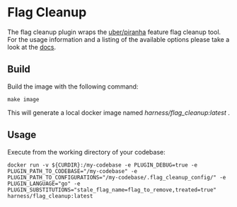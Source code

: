 # Flag Cleanup

The flag cleanup plugin wraps the [uber/piranha](https://github.com/uber/piranha/blob/master/POLYGLOT_README.md#polyglot-piranha) feature flag cleanup tool. For the usage information and a listing of the available options please take a look at the [docs](./DOCS.md).

## Build
Build the image with the following command:
```
make image
```

This will generate a local docker image named _harness/flag_cleanup:latest_ .

## Usage
Execute from the working directory of your codebase:
```shell
docker run -v ${CURDIR}:/my-codebase -e PLUGIN_DEBUG=true -e PLUGIN_PATH_TO_CODEBASE="/my-codebase" -e PLUGIN_PATH_TO_CONFIGURATIONS="/my-codebase/.flag_cleanup_config/" -e PLUGIN_LANGUAGE="go" -e PLUGIN_SUBSTITUTIONS="stale_flag_name=flag_to_remove,treated=true" harness/flag_cleanup:latest
```
